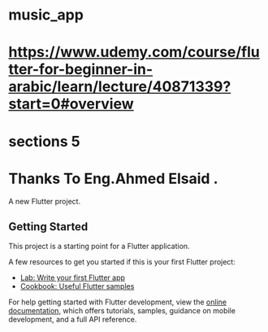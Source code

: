 # music_app
# https://www.udemy.com/course/flutter-for-beginner-in-arabic/learn/lecture/40871339?start=0#overview
# sections 5
# Thanks To Eng.Ahmed Elsaid . 

A new Flutter project.

## Getting Started

This project is a starting point for a Flutter application.

A few resources to get you started if this is your first Flutter project:

- [Lab: Write your first Flutter app](https://docs.flutter.dev/get-started/codelab)
- [Cookbook: Useful Flutter samples](https://docs.flutter.dev/cookbook)

For help getting started with Flutter development, view the
[online documentation](https://docs.flutter.dev/), which offers tutorials,
samples, guidance on mobile development, and a full API reference.

